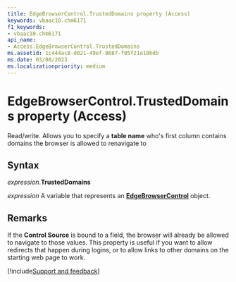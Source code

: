 ```yaml
---
title: EdgeBrowserControl.TrustedDomains property (Access)
keywords: vbaac10.chm6171
f1_keywords:
- vbaac10.chm6171
api_name:
- Access.EdgeBrowserControl.TrustedDomains
ms.assetid: 1c444ac8-d021-49ef-8687-f05f21e10bdb
ms.date: 03/08/2023
ms.localizationpriority: medium
---
```



# EdgeBrowserControl.TrustedDomains property (Access)

Read/write. Allows you to specify a **table name** who's first column contains domains the browser is allowed to renavigate to


## Syntax

_expression_.**TrustedDomains**

_expression_ A variable that represents an **[EdgeBrowserControl](Access.EdgeBrowserControl.md)** object.

## Remarks
If the **Control Source** is bound to a field, the browser will already be allowed to navigate to those values. This property is useful if you want to allow redirects that happen during logins, or to allow links to other domains on the starting web page to work.



[!include[Support and feedback](~/includes/feedback-boilerplate.md)]